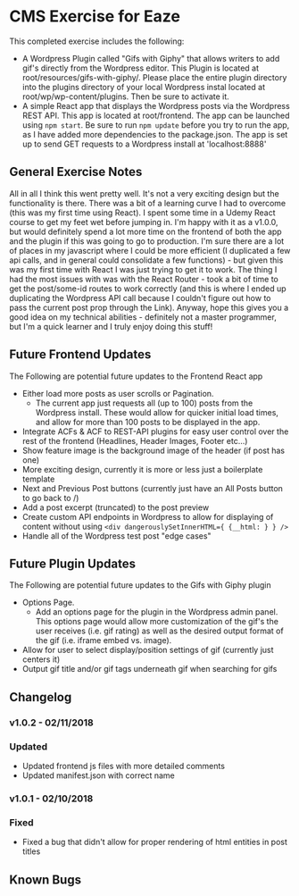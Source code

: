 # CMS Exercise for Eaze
This completed exercise includes the following:
- A Wordpress Plugin called "Gifs with Giphy" that allows writers to add gif's directly from the Wordpress editor. This Plugin is located at root/resources/gifs-with-giphy/. Please place the entire plugin directory into the plugins directory of your local Wordpress instal located at root/wp/wp-content/plugins. Then be sure to activate it.
- A simple React app that displays the Wordpress posts via the Wordpress REST API. This app is located at root/frontend. The app can be launched using `npm start`. Be sure to run `npm update` before you try to run the app, as I have added more dependencies to the package.json. The app is set up to send GET requests to a Wordpress install at 'localhost:8888'

## General Exercise Notes
All in all I think this went pretty well. It's not a very exciting design but the functionality is there. There was a bit of a learning curve I had to overcome (this was my first time using React). I spent some time in a Udemy React course to get my feet wet before jumping in. I'm happy with it as a v1.0.0, but would definitely spend a lot more time on the frontend of both the app and the plugin if this was going to go to production. I'm sure there are a lot of places in my javascript where I could be more efficient (I duplicated a few api calls, and in general could consolidate a few functions) - but given this was my first time with React I was just trying to get it to work. The thing I had the most issues with was with the React Router - took a bit of time to get the post/some-id routes to work correctly (and this is where I ended up duplicating the Wordpress API call because I couldn't figure out how to pass the current post prop through the Link). Anyway, hope this gives you a good idea on my technical abilities - definitely not a master programmer, but I'm a quick learner and I truly enjoy doing this stuff!

## Future Frontend Updates
The Following are potential future updates to the Frontend React app
- Either load more posts as user scrolls or Pagination.
  - The current app just requests all (up to 100) posts from the Wordpress install. These would allow for quicker initial load times, and allow for more than 100 posts to be displayed in the app.
- Integrate ACFs & ACF to REST-API plugins for easy user control over the rest of the frontend (Headlines, Header Images, Footer etc...)
- Show feature image is the background image of the header (if post has one)
- More exciting design, currently it is more or less just a boilerplate template
- Next and Previous Post buttons (currently just have an All Posts button to go back to /)
- Add a post excerpt (truncated) to the post preview
- Create custom API endpoints in Wordpress to allow for displaying of content without using `<div dangerouslySetInnerHTML={ {__html: } } />`
- Handle all of the Wordpress test post "edge cases"

## Future Plugin Updates
The Following are potential future updates to the Gifs with Giphy plugin
- Options Page.
  - Add an options page for the plugin in the Wordpress admin panel. This options page would allow more customization of the gif's the user receives (i.e. gif rating) as well as the desired output format of the gif (i.e. iframe embed vs. image).
- Allow for user to select display/position settings of gif (currently just centers it)
- Output gif title and/or gif tags underneath gif when searching for gifs

## Changelog
### v1.0.2 - 02/11/2018
### Updated
- Updated frontend js files with more detailed comments
- Updated manifest.json with correct name

### v1.0.1 - 02/10/2018
### Fixed
- Fixed a bug that didn't allow for proper rendering of html entities in post titles

## Known Bugs
